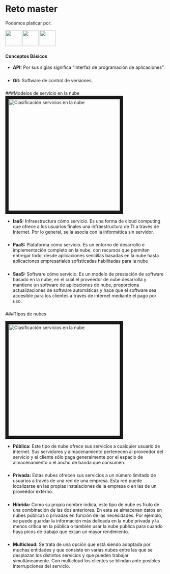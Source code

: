 # Reto master

Podemos platicar por:

<div style="float=rigth;">
<a href="https://www.facebook.com/Danybme/" target="_blank"><img src="https://upload.wikimedia.org/wikipedia/commons/5/51/Facebook_f_logo_%282019%29.svg" width="50"></a> 
<a href="https://www.instagram.com/danybme/" target="_blank"><img src="https://assets.stickpng.com/images/580b57fcd9996e24bc43c521.png" width="50"></a>
<a href="https://twitter.com/home?lang=es" target="_blank"><img src="https://logodownload.org/wp-content/uploads/2014/09/twitter-logo-4.png"width="50"></a>

#### Conceptos Básicos

- **API:** Por sus siglas significa "Interfaz de programación de aplicaciones".
#####
- **Git:** Software de control de versiones.
#####

###Modelos de servicio en la nube
<img src="https://nanobytes.es/web/image/55083/Comparativa%20iaas%20paas%20saas.png?access_token=760263c2-d615-4e27-887f-a463ed1366d0" width="350" alt="Clasificación servicios en la nube"
border="10">

- **IaaS:** Infraestructura cómo servicio.
 Es una forma de cloud computing que ofrece a los usuarios finales una infraestructura de TI a través de Internet. Por lo general, se la asocia con la informática sin servidor.
#####
- **PaaS:** Plataforma cómo servicio.
Es un entorno de desarrollo e implementación completo en la nube, con recursos que permiten entregar todo, desde aplicaciones sencillas basadas en la nube hasta aplicaciones empresariales sofisticadas habilitadas para la nube
#####
- **SaaS:** Software cómo servicio.
Es un modelo de prestación de software basado en la nube, en el cual el proveedor de nube desarrolla y mantiene un software de aplicaciones de nube, proporciona actualizaciones de software automáticas y hace que el software sea accesible para los clientes a través de internet mediante el pago por uso.
#####

###Tipos de nubes

<img src="http://1.bp.blogspot.com/-y0MbcfKHyf8/UNg-PSj1qLI/AAAAAAAAAMM/zVNBkTZi_do/s1600/Nube_tipos_.png" width="350" alt="Clasificación servicios en la nube"
border="10">

- **Pública:** Este tipo de nube ofrece sus servicios a cualquier usuario de internet. Sus servidores y almacenamiento pertenecen al proveedor del servicio y el cliente sólo paga generalmente por el espacio de almacenamiento o el ancho de banda que consumen.
#####
- **Privada:** Estas nubes ofrecen sus servicios a un número limitado de usuarios a través de una red de una empresa. Esta red puede localizarse en las propias instalaciones de la empresa o en las de un proveedor externo.

#####

- **Híbrida:** Como su propio nombre indica, este tipo de nube es fruto de una combinación de las dos anteriores. En esta se almacenan datos en nubes públicas o privadas en función de las necesidades. Por ejemplo, se puede guardar la información más delicada en la nube privada y la menos crítica en la pública o también usar la nube pública para cuando haya picos de trabajo que exijan un mayor rendimiento.

#####

- **Multicloud:** Se trata de una opción que está siendo adoptada por muchas entidades y que consiste en varias nubes entre las que se desplazan los distintos servicios y que pueden trabajar simultáneamente. Con multicloud los clientes se blindan ante posibles interrupciones del servicio.
